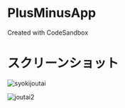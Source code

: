 # PlusMinusApp
Created with CodeSandbox

# スクリーンショット

![syokijoutai](https://user-images.githubusercontent.com/119723137/221416273-0bd8b59b-99c5-4e78-98f0-da256da54626.png)

![joutai2](https://user-images.githubusercontent.com/119723137/221416280-14816774-a3f0-4d17-9c81-388214f9ea6d.png)

